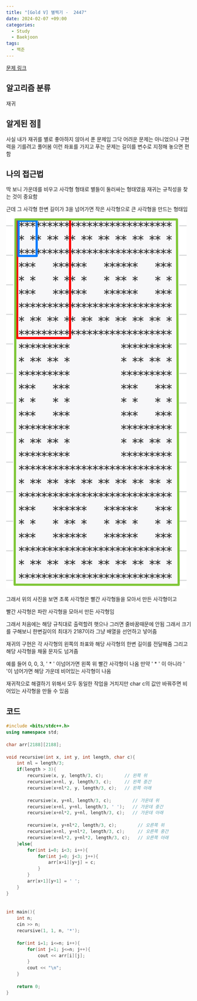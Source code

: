 ```yaml
---
title: "[Gold V] 별찍기 -  2447"
date: 2024-02-07 +09:00
categories:
  - Study
  - Baekjoon
tags:
  - 백준
---
```

[문제 링크](https://www.acmicpc.net/problem/2447)
## 알고리즘 분류
재귀

## 알게된 점
사실 내가 재귀를 별로 좋아하지 않아서 푼 문제임
그닥 어려운 문제는 아니었으나 구현력을 기를려고 풀어봄
이런 좌표를 가지고 푸는 문제는 길이를 변수로 지정해 놓으면 편함

## 나의 접근법
딱 보니 가운데를 비우고 사각형 형태로 별들이 둘러싸는 형태였음
재귀는 규칙성을 찾는 것이 중요함

근데 그 사각형 한변 길이가 3을 넘어가면 작은 사각형으로 큰 사각형을 만드는 형태임
![](images/2024-02-07-BOJ-2447.png)

그래서 위의 사진을 보면 초록 사각형은 빨간 사각형들을 모아서 만든 사각형이고

빨간 사각형은 파란 사각형을 모아서 만든 사각형임

그래서 처음에는 해당 규칙대로 출력할려 햇으나 그러면 줄바꿈때문에 안됨
그래서 크기를 구해보니 한변길이의 최대가 2187이라 그냥 배열을 선언하고 넣어줌

재귀의 구현은 각 사각형의 왼쪽의 좌표와 해당 사각형의 한변 길이를 전달해줌
그리고 해당 사각형을 채울 문자도 넘겨줌

예를 들어 0, 0, 3, ' * '  이넘어가면 왼쪽 위 빨간 사각형이 나옴
만약 ' * '  이 아니라 '   '이 넘어가면 해당 가운데 비어있는 사각형이 나옴

재귀적으로 해결하기 위해서 모두 동일한 작업을 거치지만
char c의 값만 바꿔주면 비어있는 사각형을 만들 수 있음

## 코드
```c++
#include <bits/stdc++.h>
using namespace std;

char arr[2188][2188];

void recursive(int x, int y, int length, char c){
    int nl = length/3;
    if(length > 3){
        recursive(x, y, length/3, c);        // 왼쪽 위
        recursive(x+nl, y, length/3, c);     // 왼쪽 중간
        recursive(x+nl*2, y, length/3, c);   // 왼쪽 아래

        recursive(x, y+nl, length/3, c);        // 가운데 위
        recursive(x+nl, y+nl, length/3, ' ');   // 가운데 중간
        recursive(x+nl*2, y+nl, length/3, c);   // 가운데 아래

        recursive(x, y+nl*2, length/3, c);        // 오른쪽 위
        recursive(x+nl, y+nl*2, length/3, c);     // 오른쪽 중간
        recursive(x+nl*2, y+nl*2, length/3, c);   // 오른쪽 아래
    }else{
        for(int i=0; i<3; i++){
            for(int j=0; j<3; j++){
                arr[x+i][y+j] = c;
            }
        }
        arr[x+1][y+1] = ' ';
    }
}


int main(){
    int n;
    cin >> n;
    recursive(1, 1, n, '*');

    for(int i=1; i<=n; i++){
        for(int j=1; j<=n; j++){
            cout << arr[i][j];
        }
        cout << "\n";
    }
    
    return 0;
}
```